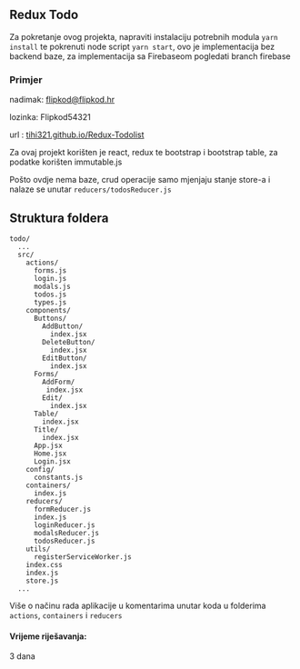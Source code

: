 ## Redux Todo

Za pokretanje ovog projekta, napraviti instalaciju potrebnih modula `yarn install` te pokrenuti node script `yarn start`, ovo je implementacija bez backend baze, za implementacija sa Firebaseom pogledati branch firebase


### Primjer 

nadimak: flipkod@flipkod.hr

lozinka: Flipkod54321

url : [tihi321.github.io/Redux-Todolist](https://tihi321.github.io/Redux-Todolist/)

Za ovaj projekt korišten je react, redux te bootstrap i bootstrap table, za podatke korišten immutable.js

Pošto ovdje nema baze, crud operacije samo mjenjaju stanje store-a i nalaze se unutar `reducers/todosReducer.js`

## Struktura foldera

```
todo/
  ...
  src/
    actions/
      forms.js
      login.js
      modals.js
      todos.js
      types.js
    components/
      Buttons/
        AddButton/
          index.jsx
        DeleteButton/
          index.jsx
        EditButton/
          index.jsx
      Forms/
        AddForm/
         index.jsx
        Edit/
          index.jsx
      Table/
        index.jsx
      Title/
        index.jsx
      App.jsx
      Home.jsx
      Login.jsx
    config/
      constants.js
    containers/
      index.js
    reducers/
      formReducer.js
      index.js
      loginReducer.js
      modalsReducer.js
      todosReducer.js
    utils/
      registerServiceWorker.js
    index.css
    index.js
    store.js
  ...
```

Više o načinu rada aplikacije u komentarima unutar koda u folderima `actions`, `containers` i `reducers`

#### Vrijeme riješavanja:

3 dana
